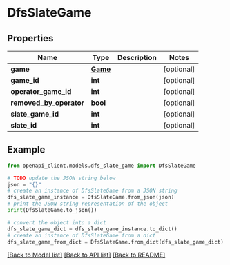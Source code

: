 # DfsSlateGame


## Properties

Name | Type | Description | Notes
------------ | ------------- | ------------- | -------------
**game** | [**Game**](Game.md) |  | [optional] 
**game_id** | **int** |  | [optional] 
**operator_game_id** | **int** |  | [optional] 
**removed_by_operator** | **bool** |  | [optional] 
**slate_game_id** | **int** |  | [optional] 
**slate_id** | **int** |  | [optional] 

## Example

```python
from openapi_client.models.dfs_slate_game import DfsSlateGame

# TODO update the JSON string below
json = "{}"
# create an instance of DfsSlateGame from a JSON string
dfs_slate_game_instance = DfsSlateGame.from_json(json)
# print the JSON string representation of the object
print(DfsSlateGame.to_json())

# convert the object into a dict
dfs_slate_game_dict = dfs_slate_game_instance.to_dict()
# create an instance of DfsSlateGame from a dict
dfs_slate_game_from_dict = DfsSlateGame.from_dict(dfs_slate_game_dict)
```
[[Back to Model list]](../README.md#documentation-for-models) [[Back to API list]](../README.md#documentation-for-api-endpoints) [[Back to README]](../README.md)


